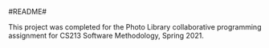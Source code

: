 #README# 

This project was completed for the Photo Library collaborative programming assignment for CS213 Software Methodology, Spring 2021. 
